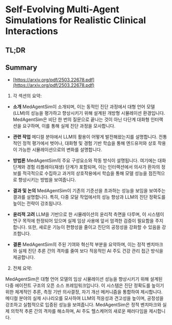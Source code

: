 # Self-Evolving Multi-Agent Simulations for Realistic Clinical Interactions
## TL;DR
## Summary
- [https://arxiv.org/pdf/2503.22678.pdf](https://arxiv.org/pdf/2503.22678.pdf)

1. 각 섹션의 요약:

- **소개**
  MedAgentSim이 소개되며, 이는 동적인 진단 과정에서 대형 언어 모델(LLM)의 성능을 평가하고 향상시키기 위해 설계된 개방형 시뮬레이션 환경입니다. MedAgentSim은 비단 한 번의 질문으로 끝나는 것이 아닌 다단계 대화형 인터랙션을 요구하며, 이를 통해 실제 진단 과정을 모사합니다.

- **관련 작업**
  메디컬 분야에서 LLM의 활용이 어떻게 발전해왔는지를 설명합니다. 전통적인 정적 평가에서 벗어나, 대화형 및 경험 기반 학습을 통해 엔드유저와 상호 작용이 가능한 시뮬레이션으로의 변화를 설명합니다.

- **방법론**
  MedAgentSim의 주요 구성요소와 작동 방식이 설명됩니다. 여기에는 대화 단계와 경험 리플레이(재생) 단계가 포함되며, 이는 인터랙션에서 의사가 환자의 정보를 적극적으로 수집하고 과거의 상호작용에서 학습을 통해 모델 성능을 점진적으로 향상시키는 방법을 보여줍니다.

- **결과 및 논의**
  MedAgentSim이 기존의 기준선을 초과하는 성능을 보임을 보여주는 결과를 설명합니다. 특히, 다중 모달 작업에서의 성능 향상과 LLM의 진단 정확도를 높이는 전략이 강조됩니다.

- **윤리적 고려**
  LLM을 기반으로 한 시뮬레이션의 윤리적 측면을 다루며, 이 시스템이 연구 목적에 한정되어 있으며 실제 임상 사용에 앞서 엄격한 검증이 필요함을 주지합니다. 또한, 새로운 기능이 편향성을 줄이고 진단의 공정성을 강화할 수 있음을 강조합니다.

- **결론**
  MedAgentSim의 주된 기여와 혁신적 부분을 요약하며, 이는 정적 벤치마크와 실제 진단 추론 간의 격차를 줄여 보다 적응적인 AI 주도 건강 관리 접근 방식을 제공합니다.

2. 전체 요약:

MedAgentSim은 대형 언어 모델의 임상 시뮬레이션 성능을 향상시키기 위해 설계된 다중 에이전트 구조의 오픈 소스 프레임워크입니다. 이 시스템은 진단 정확도를 높이기 위한 체계적인 추론, 측정 기반 의사결정, 자기 개선 메커니즘을 통합하여 제시합니다. 메디컬 분야의 실제 시나리오를 모사하여 LLM의 적응성과 견고성을 높이며, 공정성을 강조하고 실험적으로 입증된 성능을 보여줍니다. MedAgentSim은 정적 벤치마크와 실제 의학적 추론 간의 격차를 해소하며, AI 주도 헬스케어의 새로운 패러다임을 제시합니다.